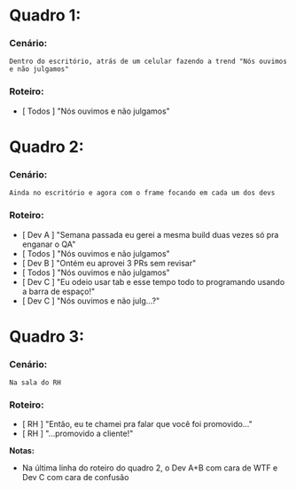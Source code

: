 # Quadro 1:  

### Cenário:
	Dentro do escritório, atrás de um celular fazendo a trend "Nós ouvimos e não julgamos"
	
### Roteiro:
- [ Todos ] "Nós ouvimos e não julgamos" 
   
# Quadro 2:

### Cenário:
	Ainda no escritório e agora com o frame focando em cada um dos devs

### Roteiro:
- [ Dev A ] "Semana passada eu gerei a mesma build duas vezes só pra enganar o QA"
- [ Todos ] "Nós ouvimos e não julgamos"
- [ Dev B ] "Ontém eu aprovei 3 PRs sem revisar"
- [ Todos ] "Nós ouvimos e não julgamos"
- [ Dev C ] "Eu odeio usar tab e esse tempo todo to programando usando a barra de espaço!"
- [ Dev C ] "Nós ouvimos e não julg...?" 

# Quadro 3:

### Cenário:
	Na sala do RH

### Roteiro:
- [ RH ] "Então, eu te chamei pra falar que você foi promovido..."
- [ RH ] "...promovido a cliente!"
  
**Notas:**  
- Na última linha do roteiro do quadro 2, o Dev A+B com cara de WTF e Dev C com cara de confusão
